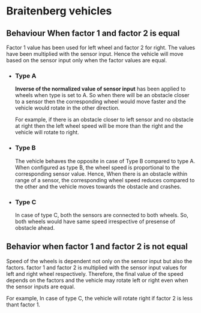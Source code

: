 # Braitenberg vehicles

## Behaviour When factor 1 and factor 2 is equal

Factor 1 value has been used for left wheel and factor 2 for right. The values have been multiplied with the sensor input. Hence the vehicle will move based on the sensor input only when the factor values are equal.

- ### Type A
    **Inverse of the normalized value of sensor input** has been applied to wheels when type is set to A. So when there will be an obstacle closer to a sensor then the corresponding wheel would move faster and the vehicle would rotate in the other direction.

    For example, if there is an obstacle closer to left sensor and no obstacle at right then the left wheel speed will be more than the right and the vehicle will rotate to right.

- ### Type B
    The vehicle behaves the opposite in case of Type B compared to type A. When configured as type B, the wheel speed is proportional to the corresponding sensor value. Hence, When there is an obstacle within range of a sensor, the corresponding wheel speed reduces compared to the other and the vehicle moves towards the obstacle and crashes.

- ### Type C
    In case of type C, both the sensors are connected to both wheels. So, both wheels would have same speed irrespective of presense of obstacle ahead.


## Behavior when factor 1 and factor 2 is not equal
Speed of the wheels is dependent not only on the sensor input but also the factors. factor 1 and factor 2 is multiplied with the sensor input values for left and right wheel respectively. Therefore, the final value of the speed depends on the factors and the vehicle may rotate left or right even when the sensor inputs are equal.

For example, In case of type C, the vehicle will rotate right if factor 2 is less thant factor 1.
